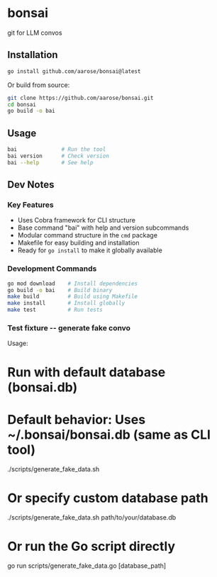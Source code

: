 # bonsai
git for LLM convos

## Installation

```bash
go install github.com/aarose/bonsai@latest
```

Or build from source:
```bash
git clone https://github.com/aarose/bonsai.git
cd bonsai
go build -o bai
```

## Usage

```bash
bai              # Run the tool
bai version      # Check version
bai --help       # See help
```

## Dev Notes

### Key Features
- Uses Cobra framework for CLI structure
- Base command "bai" with help and version subcommands
- Modular command structure in the `cmd` package
- Makefile for easy building and installation
- Ready for `go install` to make it globally available

### Development Commands
```bash
go mod download    # Install dependencies
go build -o bai    # Build binary
make build         # Build using Makefile
make install       # Install globally
make test          # Run tests
```

### Test fixture -- generate fake convo
Usage:

  # Run with default database (bonsai.db)
  # Default behavior: Uses ~/.bonsai/bonsai.db (same as CLI tool)
  ./scripts/generate_fake_data.sh

  # Or specify custom database path
  ./scripts/generate_fake_data.sh path/to/your/database.db

  # Or run the Go script directly
  go run scripts/generate_fake_data.go [database_path]
